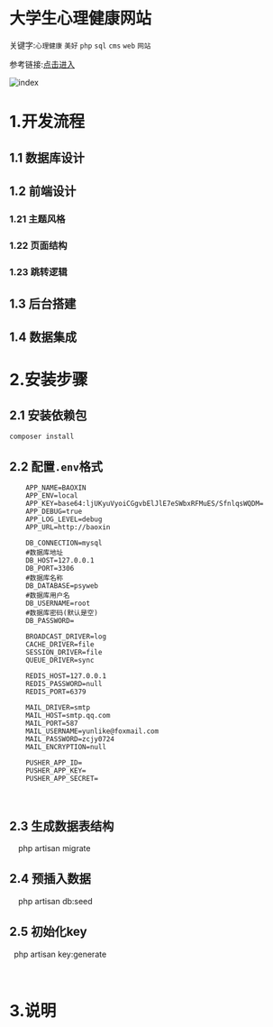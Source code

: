 # 大学生心理健康网站  

关键字:`心理健康` `美好` `php` `sql` `cms` `web` `网站`  

参考链接:[点击进入](http://psy.fh21.com.cn)  

![index](http://www.galaxee.cn/static/PsyWeb/design/%E9%A6%96%E9%A1%B5.png) 

# 1.开发流程

## 1.1 数据库设计

## 1.2 前端设计

### 1.21 主题风格

### 1.22 页面结构

### 1.23 跳转逻辑

## 1.3 后台搭建

## 1.4 数据集成

# 2.安装步骤

## 2.1 安装依赖包  

    composer install  
  
## 2.2 配置`.env`格式  
        
        APP_NAME=BAOXIN
        APP_ENV=local
        APP_KEY=base64:ljUKyuVyoiCGgvbElJlE7eSWbxRFMuES/SfnlqsWQDM=
        APP_DEBUG=true
        APP_LOG_LEVEL=debug
        APP_URL=http://baoxin

        DB_CONNECTION=mysql
        #数据库地址
        DB_HOST=127.0.0.1 
        DB_PORT=3306
        #数据库名称
        DB_DATABASE=psyweb
        #数据库用户名
        DB_USERNAME=root
        #数据库密码(默认是空)
        DB_PASSWORD=

        BROADCAST_DRIVER=log
        CACHE_DRIVER=file
        SESSION_DRIVER=file
        QUEUE_DRIVER=sync

        REDIS_HOST=127.0.0.1
        REDIS_PASSWORD=null
        REDIS_PORT=6379

        MAIL_DRIVER=smtp
        MAIL_HOST=smtp.qq.com
        MAIL_PORT=587
        MAIL_USERNAME=yunlike@foxmail.com
        MAIL_PASSWORD=zcjy0724
        MAIL_ENCRYPTION=null

        PUSHER_APP_ID=
        PUSHER_APP_KEY=
        PUSHER_APP_SECRET=
  
## 2.3 生成数据表结构  


        php artisan migrate  
    
## 2.4 预插入数据 


        php artisan db:seed
   
## 2.5 初始化key
  
  
        php artisan key:generate
 
  

# 3.说明





